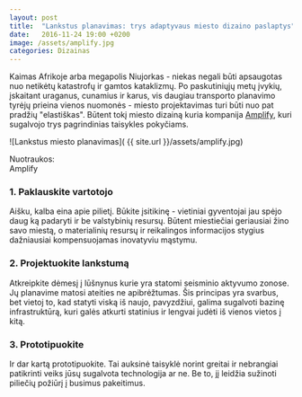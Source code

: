 ```yaml
---
layout: post
title:  "Lankstus planavimas: trys adaptyvaus miesto dizaino paslaptys"
date:   2016-11-24 19:00 +0200
image: /assets/amplify.jpg
categories: Dizainas
---
```

<p>
Kaimas Afrikoje arba megapolis Niujorkas - niekas negali būti apsaugotas nuo netikėtų katastrofų ir gamtos kataklizmų. Po paskutiniųjų metų įvykių, įskaitant uraganus, cunamius ir karus, vis daugiau transporto planavimo tyrėjų prieina vienos nuomonės - miesto projektavimas turi būti nuo pat pradžių "elastiškas". Būtent tokį miesto dizainą kuria kompanija <a href="http://www.ideo.org/programs/amplify" target="_blank">Amplify</a>, kuri sugalvojo trys pagrindinias taisykles pokyčiams.</p>

![Lankstus miesto planavimas]( {{ site.url }}/assets/amplify.jpg)
<div class="lighter smaller" style="margin:12px 0;">
Nuotraukos: <br />Amplify</div>

<h3>1. Paklauskite vartotojo</h3>
<p>
Aišku, kalba eina apie pilietį. Būkite įsitikinę - vietiniai gyventojai jau spėjo daug ką padaryti ir be valstybinių resursų. Būtent miestiečiai geriausiai žino savo miestą, o materialinių resursų ir reikalingos informacijos stygius dažniausiai kompensuojamas inovatyviu mąstymu.
</p>


<h3>2. Projektuokite lankstumą</h3>
<p>
Atkreipkite dėmesį į lūšnynus kurie yra statomi seisminio aktyvumo zonose. Jų planavime matosi ateities ne apibrėžtumas. Šis principas yra svarbus, bet vietoj to, kad statyti viską iš naujo, pavyzdžiui, galima sugalvoti bazinę infrastruktūrą, kuri galės atkurti statinius ir lengvai judėti iš vienos vietos į kitą.</p>

<h3>3. Prototipuokite </h3>
<p>
Ir dar kartą prototipuokite. Tai auksinė taisyklė norint greitai ir nebrangiai patikrinti veiks jūsų sugalvota technologija ar ne. Be to, jį leidžia sužinoti piliečių požiūrį į busimus pakeitimus.
</p>
